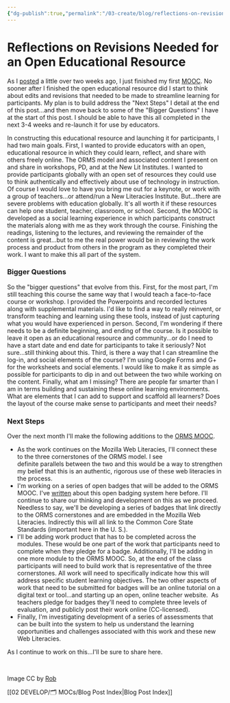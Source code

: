 ```yaml
---
{"dg-publish":true,"permalink":"/03-create/blog/reflections-on-revisions-needed-for-an-open-educational-resource/","title":"Reflections on Revisions Needed for an Open Educational Resource","tags":["badges","online-collaborative-inquiry","online-content-construction","online-reading-comprehension","orms"]}
---
```


# Reflections on Revisions Needed for an Open Educational Resource

As I [posted](http://wiobyrne.com/embedding-technology-instruction-in-common-core-state-standards-a-mooc/ "Embedding Technology Instruction in Common Core State Standards – A “MOOC”") a little over two weeks ago, I just finished my first [MOOC](https://sites.google.com/site/ormsmodel/). No sooner after I finished the open educational resource did I start to think about edits and revisions that needed to be made to streamline learning for participants. My plan is to build address the "Next Steps" I detail at the end of this post...and then move back to some of the "Bigger Questions" I have at the start of this post. I should be able to have this all completed in the next 3-4 weeks and re-launch it for use by educators.

In constructing this educational resource and launching it for participants, I had two main goals. First, I wanted to provide educators with an open, educational resource in which they could learn, reflect, and share with others freely online. The ORMS model and associated content I present on and share in workshops, PD, and at the New Lit Institutes. I wanted to provide participants globally with an open set of resources they could use to think authentically and effectively about use of technology in instruction. Of course I would love to have you bring me out for a keynote, or work with a group of teachers...or attend/run a New Literacies Institute. But...there are severe problems with education globally. It's all worth it if these resources can help one student, teacher, classroom, or school. Second, the MOOC is developed as a social learning experience in which participants construct the materials along with me as they work through the course. Finishing the readings, listening to the lectures, and reviewing the remainder of the content is great...but to me the real power would be in reviewing the work process and product from others in the program as they completed their work. I want to make this all part of the system.

### Bigger Questions

So the "bigger questions" that evolve from this. First, for the most part, I'm still teaching this course the same way that I would teach a face-to-face course or workshop. I provided the Powerpoints and recorded lectures along with supplemental materials. I'd like to find a way to really reinvent, or transform teaching and learning using these tools, instead of just capturing what you would have experienced in person. Second, I'm wondering if there needs to be a definite beginning, and ending of the course. Is it possible to leave it open as an educational resource and community...or do I need to have a start date and end date for participants to take it seriously? Not sure...still thinking about this. Third, is there a way that I can streamline the log-in, and social elements of the course? I'm using Google Forms and G+ for the worksheets and social elements. I would like to make it as simple as possible for participants to dip in and out between the two while working on the content. Finally, what am I missing? There are people far smarter than I am in terms building and sustaining these online learning environments. What are elements that I can add to support and scaffold all learners? Does the layout of the course make sense to participants and meet their needs?

### Next Steps

Over the next month I'll make the following additions to the [ORMS MOOC](https://sites.google.com/site/ormsmodel/).

- As the work continues on the Mozilla Web Literacies, I'll connect these to the three cornerstones of the ORMS model. I see definite parallels between the two and this would be a way to strengthen my belief that this is an authentic, rigorous use of these web literacies in the process.
- I'm working on a series of open badges that will be added to the ORMS MOOC. I've [written](http://wiobyrne.com/tag/badges/) about this open badging system here before. I'll continue to share our thinking and development on this as we proceed. Needless to say, we'll be developing a series of badges that link directly to the ORMS cornerstones and are embedded in the Mozilla Web Literacies. Indirectly this will all link to the Common Core State Standards (important here in the U. S.).
- I'll be adding work product that has to be completed across the modules. These would be one part of the work that participants need to complete when they pledge for a badge. Additionally, I'll be adding in one more module to the ORMS MOOC. So, at the end of the class participants will need to build work that is representative of the three cornerstones. All work will need to specifically indicate how this will address specific student learning objectives. The two other aspects of work that need to be submitted for badges will be an online tutorial on a digital text or tool...and starting up an open, online teacher website.  As teachers pledge for badges they'll need to complete three levels of evaluation, and publicly post their work online (CC-licensed).
- Finally, I'm investigating development of a series of assessments that can be built into the system to help us understand the learning opportunities and challenges associated with this work and these new Web Literacies.

As I continue to work on this...I'll be sure to share here.

 

Image CC by [Rob](http://www.flickr.com/photos/wildvanilla/4144225626/sizes/o/in/photostream/)

[[02 DEVELOP/🗂️ MOCs/Blog Post Index\|Blog Post Index]]